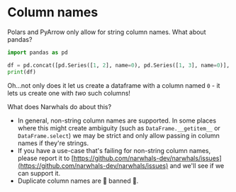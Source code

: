 # Column names

Polars and PyArrow only allow for string column names. What about pandas?

```python exec="true" source="above" result="python" session="col_names"
import pandas as pd

df = pd.concat([pd.Series([1, 2], name=0), pd.Series([1, 3], name=0)], axis=1)
print(df)
```

Oh...not only does it let us create a dataframe with a column named `0` - it lets us
create one with _two_ such columns!

What does Narwhals do about this?

- In general, non-string column names are supported. In some places where this might
  create ambiguity (such as `DataFrame.__getitem__` or `DataFrame.select`) we may be strict and only
  allow passing in column names if they're strings.
- If you have a use-case that's
  failing for non-string column names, please report it to [https://github.com/narwhals-dev/narwhals/issues](https://github.com/narwhals-dev/narwhals/issues)
  and we'll see if we can support it.
- Duplicate column names are 🚫 banned 🚫.
